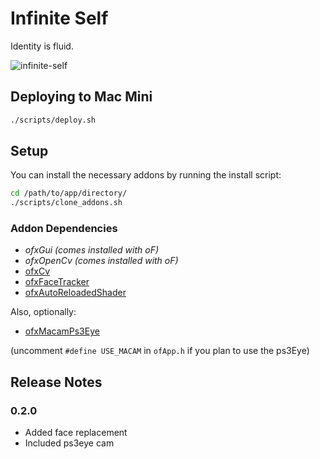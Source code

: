Infinite Self
=============

Identity is fluid.

![infinite-self](infinite-self.mov.gif)

## Deploying to Mac Mini

```bash
./scripts/deploy.sh
```
## Setup

You can install the necessary addons by running the install script:

```bash
cd /path/to/app/directory/
./scripts/clone_addons.sh
```

### Addon Dependencies 
 * _ofxGui (comes installed with oF)_
 * _ofxOpenCv (comes installed with oF)_
 * [ofxCv](https://github.com/kylemcdonald/ofxCv)
 * [ofxFaceTracker](https://github.com/kylemcdonald/ofxFaceTracker)
 * [ofxAutoReloadedShader](https://github.com/andreasmuller/ofxAutoReloadedShader)
 
Also, optionally:
 * [ofxMacamPs3Eye](https://github.com/paulobarcelos/ofxMacamPs3Eye)

(uncomment `#define USE_MACAM` in `ofApp.h` if you plan to use the ps3Eye)



## Release Notes

### 0.2.0

 - Added face replacement
 - Included ps3eye cam